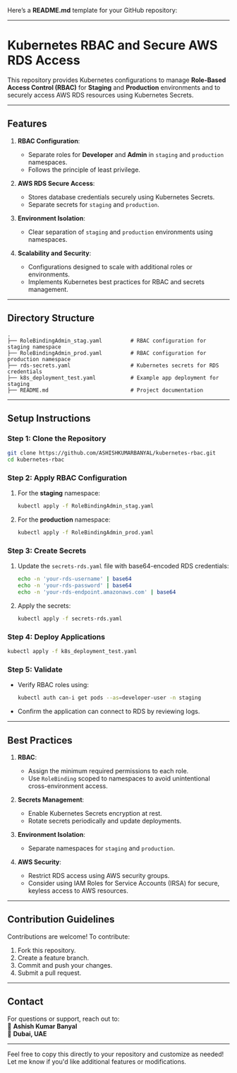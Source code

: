 Here’s a **README.md** template for your GitHub repository:

---

# **Kubernetes RBAC and Secure AWS RDS Access**

This repository provides Kubernetes configurations to manage **Role-Based Access Control (RBAC)** for **Staging** and **Production** environments and to securely access AWS RDS resources using Kubernetes Secrets.

---

## **Features**
1. **RBAC Configuration**:
   - Separate roles for **Developer** and **Admin** in `staging` and `production` namespaces.
   - Follows the principle of least privilege.

2. **AWS RDS Secure Access**:
   - Stores database credentials securely using Kubernetes Secrets.
   - Separate secrets for `staging` and `production`.

3. **Environment Isolation**:
   - Clear separation of `staging` and `production` environments using namespaces.

4. **Scalability and Security**:
   - Configurations designed to scale with additional roles or environments.
   - Implements Kubernetes best practices for RBAC and secrets management.

---

## **Directory Structure**

```plaintext
.
├── RoleBindingAdmin_stag.yaml         # RBAC configuration for staging namespace
├── RoleBindingAdmin_prod.yaml         # RBAC configuration for production namespace
├── rds-secrets.yaml                   # Kubernetes secrets for RDS credentials
├── k8s_deployment_test.yaml           # Example app deployment for staging
├── README.md                          # Project documentation
```

---

## **Setup Instructions**

### **Step 1: Clone the Repository**
```bash
git clone https://github.com/ASHISHKUMARBANYAL/kubernetes-rbac.git
cd kubernetes-rbac
```

### **Step 2: Apply RBAC Configuration**
1. For the **staging** namespace:
   ```bash
   kubectl apply -f RoleBindingAdmin_stag.yaml
   ```
2. For the **production** namespace:
   ```bash
   kubectl apply -f RoleBindingAdmin_prod.yaml
   ```

### **Step 3: Create Secrets**
1. Update the `secrets-rds.yaml` file with base64-encoded RDS credentials:
   ```bash
   echo -n 'your-rds-username' | base64
   echo -n 'your-rds-password' | base64
   echo -n 'your-rds-endpoint.amazonaws.com' | base64
   ```
2. Apply the secrets:
   ```bash
   kubectl apply -f secrets-rds.yaml
   ```

### **Step 4: Deploy Applications**

   ```bash
   kubectl apply -f k8s_deployment_test.yaml
   ```

### **Step 5: Validate**
- Verify RBAC roles using:
   ```bash
   kubectl auth can-i get pods --as=developer-user -n staging
   ```
- Confirm the application can connect to RDS by reviewing logs.

---

## **Best Practices**

1. **RBAC**:
   - Assign the minimum required permissions to each role.
   - Use `RoleBinding` scoped to namespaces to avoid unintentional cross-environment access.

2. **Secrets Management**:
   - Enable Kubernetes Secrets encryption at rest.
   - Rotate secrets periodically and update deployments.

3. **Environment Isolation**:
   - Separate namespaces for `staging` and `production`.

4. **AWS Security**:
   - Restrict RDS access using AWS security groups.
   - Consider using IAM Roles for Service Accounts (IRSA) for secure, keyless access to AWS resources.

---

## **Contribution Guidelines**

Contributions are welcome! To contribute:
1. Fork this repository.
2. Create a feature branch.
3. Commit and push your changes.
4. Submit a pull request.

---

## **Contact**

For questions or support, reach out to:  
📧 **Ashish Kumar Banyal**  
📍 **Dubai, UAE**

---

Feel free to copy this directly to your repository and customize as needed! Let me know if you'd like additional features or modifications.
